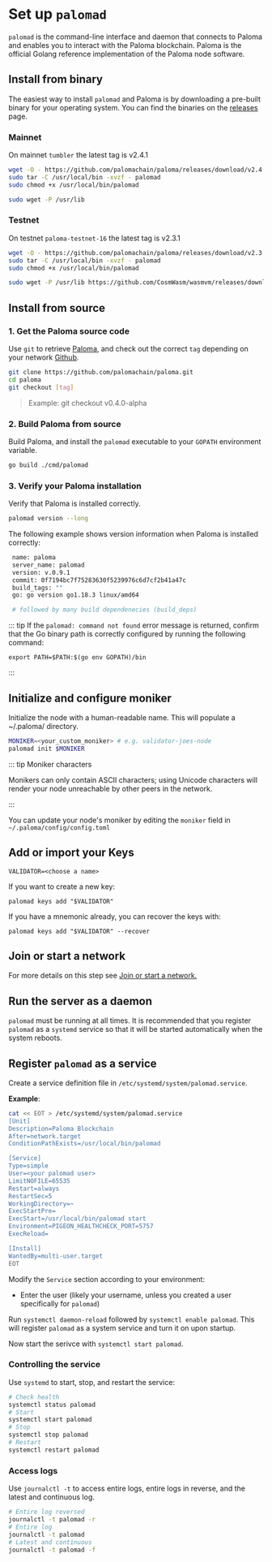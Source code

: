 # Set up `palomad`

`palomad` is the command-line interface and daemon that connects to Paloma and enables you to interact with the Paloma blockchain. Paloma is the official Golang reference implementation of the Paloma node software.

## Install from binary

The easiest way to install `palomad` and Paloma is by downloading a pre-built binary for your operating system. You can find the binaries on the [releases](https://github.com/palomachain/paloma/releases) page. 


### Mainnet
On mainnet `tumbler` the latest tag is v2.4.1


```sh
wget -O - https://github.com/palomachain/paloma/releases/download/v2.4.1/paloma_Linux_x86_64.tar.gz  | \
sudo tar -C /usr/local/bin -xvzf - palomad
sudo chmod +x /usr/local/bin/palomad

sudo wget -P /usr/lib 
```

### Testnet
On testnet `paloma-testnet-16` the latest tag is v2.3.1

```sh
wget -O - https://github.com/palomachain/paloma/releases/download/v2.3.1/paloma_Linux_x86_64.tar.gz  | \
sudo tar -C /usr/local/bin -xvzf - palomad
sudo chmod +x /usr/local/bin/palomad

sudo wget -P /usr/lib https://github.com/CosmWasm/wasmvm/releases/download/v1.5.2/libwasmvm.x86_64.so
```

## Install from source

### 1. Get the Paloma source code

Use `git` to retrieve [Paloma](https://github.com/palomachain/paloma), and check out the correct `tag` depending on your network [Github](https://github.com/palomachain/paloma/releases).

 ```bash
 git clone https://github.com/palomachain/paloma.git
 cd paloma
 git checkout [tag]
 ```
   
 > Example: git checkout v0.4.0-alpha

### 2. Build Paloma from source

Build Paloma, and install the `palomad` executable to your `GOPATH` environment variable.

```bash
go build ./cmd/palomad
```

### 3. Verify your Paloma installation

Verify that Paloma is installed correctly.

```bash
palomad version --long
```

The following example shows version information when Paloma is installed correctly:

```bash
 name: paloma
 server_name: palomad
 version: v.0.9.1
 commit: 0f7194bc7f75283630f5239976c6d7cf2b41a47c
 build_tags: ""
 go: go version go1.18.3 linux/amd64

 # followed by many build dependenecies (build_deps)
```

::: tip
If the `palomad: command not found` error message is returned, confirm that the Go binary path is correctly configured by running the following command:

```
export PATH=$PATH:$(go env GOPATH)/bin
```
:::

## Initialize and configure moniker

Initialize the node with a human-readable name. This will populate a ~/.paloma/ directory.

```bash
MONIKER=<your_custom_moniker> # e.g. validator-joes-node
palomad init $MONIKER
```

::: tip Moniker characters

Monikers can only contain ASCII characters; using Unicode characters 
will render your node unreachable by other peers in the network.

:::

You can update your node's moniker by editing the `moniker` field 
in `~/.paloma/config/config.toml`


## Add or import your Keys
```
VALIDATOR=<choose a name>
```

If you want to create a new key:
```
palomad keys add "$VALIDATOR"
```

If you have a mnemonic already, you can recover the keys with:
```
palomad keys add "$VALIDATOR" --recover
```

## Join or start a network
For more details on this step see [Join or start a network.](./join-a-network)


## Run the server as a daemon

`palomad` must be running at all times. It is recommended that you 
register `palomad` as a `systemd` service so that it will be started 
automatically when the system reboots.

## Register `palomad` as a service

Create a service definition file in `/etc/systemd/system/palomad.service`.

**Example**:

```sh
cat << EOT > /etc/systemd/system/palomad.service
[Unit]
Description=Paloma Blockchain
After=network.target
ConditionPathExists=/usr/local/bin/palomad

[Service]
Type=simple
User=<your palomad user>
LimitNOFILE=65535
Restart=always
RestartSec=5
WorkingDirectory=~
ExecStartPre=
ExecStart=/usr/local/bin/palomad start
Environment=PIGEON_HEALTHCHECK_PORT=5757
ExecReload=

[Install]
WantedBy=multi-user.target
EOT
```

Modify the `Service` section according to your environment:

- Enter the user (likely your username, unless you created a user 
     specifically for `palomad`)


Run `systemctl daemon-reload` followed by `systemctl enable palomad`. 
This will register `palomad` as a system service and turn it on upon startup.

Now start the serivce with `systemctl start palomad`.

### Controlling the service

Use `systemd` to start, stop, and restart the service:

```bash
# Check health
systemctl status palomad
# Start
systemctl start palomad
# Stop
systemctl stop palomad
# Restart
systemctl restart palomad
```

### Access logs

Use `journalctl -t` to access entire logs, entire logs in reverse, 
and the latest and continuous log.

```bash
# Entire log reversed
journalctl -t palomad -r
# Entire log
journalctl -t palomad
# Latest and continuous
journalctl -t palomad -f
```

